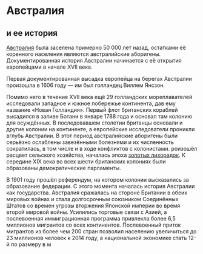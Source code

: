 # Австралия
## и ее история
[Австралия](https://ru.wikipedia.org/wiki/%D0%90%D0%B2%D1%81%D1%82%D1%80%D0%B0%D0%BB%D0%B8%D1%8F) была заселена примерно 50 000 лет назад, остатками её коренного населения являются австралийские аборигены. Документированная история Австралии начинается с её открытия европейцами в начале XVII века.


Первая документированная высадка европейца на берегах Австралии произошла в 1606 году — им был голландец Виллем Янсзон. 


Помимо него в течение XVII века ещё 29 голландских мореплавателей исследовали западное и южное побережье континента, дав ему название «Новая Голландия».
Первый флот британских кораблей высадился в заливе Ботани в январе 1788 года и основал там колонию для осуждённых. В последовавшем столетии
британцы основали и другие колонии на континенте, а европейские исследователи проникли вглубь Австралии. В этот период австралийские аборигены были серьёзно ослаблены завезёнными болезнями и их численность сократилась,
в том числе и в ходе конфликтов с колонистами.
роизошёл расцвет сельского хозяйства, началась эпоха [золотых лихорадок](https://www.youtube.com/watch?v=dQw4w9WgXcQ). К середине XIX века во всех шести британских колониях были образованы демократические парламенты. 


В 1901 году прошёл референдум, на котором колонии высказались за образование федерации. С этого момента началась история Австралии как государства. 
Австралия сражалась на стороне Британии в обеих мировых войнах и стала долгосрочным союзником Соединённых Штатов со времен угрозы вторжения Японской империи во время второй мировой войны.
Усилились торговые связи с Азией, а послевоенная иммиграционная программа привлекла более 6,5 миллионов мигрантов со всех континентов.
Послевоенный приток мигрантов из более чем 200 стран позволил населению увеличиться до 23 миллионов человек к 2014 году, а национальной экономике стать 12-й по размеру в м






